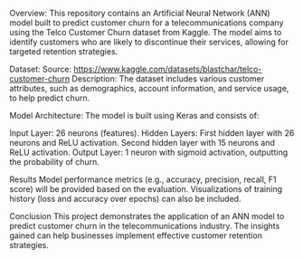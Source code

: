 Overview:
This repository contains an Artificial Neural Network (ANN) model built to predict customer churn for a telecommunications company using the Telco Customer Churn dataset from Kaggle. The model aims to identify customers who are likely to discontinue their services, allowing for targeted retention strategies.

Dataset:
Source: https://www.kaggle.com/datasets/blastchar/telco-customer-churn
Description: The dataset includes various customer attributes, such as demographics, account information, and service usage, to help predict churn.

Model Architecture:
The model is built using Keras and consists of:

Input Layer: 26 neurons (features).
Hidden Layers:
First hidden layer with 26 neurons and ReLU activation.
Second hidden layer with 15 neurons and ReLU activation.
Output Layer: 1 neuron with sigmoid activation, outputting the probability of churn.

Results
Model performance metrics (e.g., accuracy, precision, recall, F1 score) will be provided based on the evaluation.
Visualizations of training history (loss and accuracy over epochs) can also be included.

Conclusion
This project demonstrates the application of an ANN model to predict customer churn in the telecommunications industry. The insights gained can help businesses implement effective customer retention strategies.
